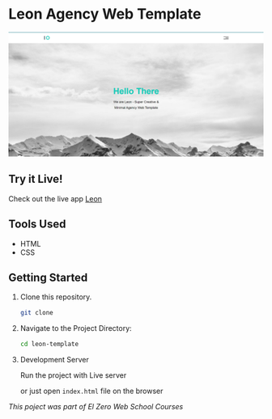 # Leon Agency Web Template

<img src='./images/leon-preview.png'></img>

## Try it Live!

Check out the live app [Leon]()

## Tools Used

-   HTML
-   CSS

## Getting Started

1. Clone this repository.

    ```bash
    git clone
    ```

2. Navigate to the Project Directory:

    ```bash
    cd leon-template
    ```

3. Development Server

    Run the project with Live server

    or just open `index.html` file on the browser

_This poject was part of El Zero Web School Courses_
